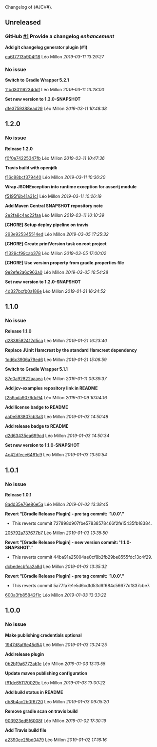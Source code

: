 Changelog of {#JCV#}.

## Unreleased
### GitHub [#1](https://github.com/ekino/jcv/issues/1) Provide a changelog    *enhancement*  

**Add git changelog generator plugin (#1)**


[ea6f7713b904f18](https://github.com/ekino/jcv/commit/ea6f7713b904f18) Léo Millon *2019-03-11 13:29:27*


### No issue

**Switch to Gradle Wrapper 5.2.1**


[11bd30116234ddf](https://github.com/ekino/jcv/commit/11bd30116234ddf) Léo Millon *2019-03-11 13:28:00*

**Set new version to 1.3.0-SNAPSHOT**


[dfe3759388ead29](https://github.com/ekino/jcv/commit/dfe3759388ead29) Léo Millon *2019-03-11 10:48:38*


## 1.2.0
### No issue

**Release 1.2.0**


[f0f0a74225347fb](https://github.com/ekino/jcv/commit/f0f0a74225347fb) Léo Millon *2019-03-11 10:47:36*

**Travis build with openjdk**


[f16c88bcf379440](https://github.com/ekino/jcv/commit/f16c88bcf379440) Léo Millon *2019-03-11 10:36:20*

**Wrap JSONException into runtime exception for assertj module**


[f5195f6b41a31c1](https://github.com/ekino/jcv/commit/f5195f6b41a31c1) Léo Millon *2019-03-11 10:26:19*

**Add Maven Central SNAPSHOT repository note**


[2e2fa8c4ac22faa](https://github.com/ekino/jcv/commit/2e2fa8c4ac22faa) Léo Millon *2019-03-11 10:10:39*

**[CHORE] Setup deploy pipeline on travis**


[293e925345514ed](https://github.com/ekino/jcv/commit/293e925345514ed) Léo Millon *2019-03-05 17:25:32*

**[CHORE] Create printVersion task on root project**


[f1329cf99cab378](https://github.com/ekino/jcv/commit/f1329cf99cab378) Léo Millon *2019-03-05 17:00:02*

**[CHORE] Use version property from gradle.properties file**


[9e2efe2a6c963a0](https://github.com/ekino/jcv/commit/9e2efe2a6c963a0) Léo Millon *2019-03-05 16:54:28*

**Set new version to 1.2.0-SNAPSHOT**


[4d327bcfb0a186e](https://github.com/ekino/jcv/commit/4d327bcfb0a186e) Léo Millon *2019-01-21 16:24:52*


## 1.1.0
### No issue

**Release 1.1.0**


[d2838582412d5ca](https://github.com/ekino/jcv/commit/d2838582412d5ca) Léo Millon *2019-01-21 16:23:40*

**Replace JUnit Hamcrest by the standard Hamcrest dependency**


[1dd6c3906a79ed6](https://github.com/ekino/jcv/commit/1dd6c3906a79ed6) Léo Millon *2019-01-21 15:06:59*

**Switch to Gradle Wrapper 5.1.1**


[87e0a92822aaaea](https://github.com/ekino/jcv/commit/87e0a92822aaaea) Léo Millon *2019-01-11 09:39:37*

**Add jcv-examples repository link in README**


[f259ada9076dc94](https://github.com/ekino/jcv/commit/f259ada9076dc94) Léo Millon *2019-01-09 10:04:16*

**Add license badge to README**


[aa0e593807cb3a3](https://github.com/ekino/jcv/commit/aa0e593807cb3a3) Léo Millon *2019-01-03 14:50:48*

**Add release badge to README**


[d2d63435ea699cd](https://github.com/ekino/jcv/commit/d2d63435ea699cd) Léo Millon *2019-01-03 14:50:34*

**Set new version to 1.1.0-SNAPSHOT**


[4c42dfece6461c9](https://github.com/ekino/jcv/commit/4c42dfece6461c9) Léo Millon *2019-01-03 13:50:54*


## 1.0.1
### No issue

**Release 1.0.1**


[8add35e76e86e5a](https://github.com/ekino/jcv/commit/8add35e76e86e5a) Léo Millon *2019-01-03 13:38:45*

**Revert "[Gradle Release Plugin] - pre tag commit:  '1.0.0'."**

 * This reverts commit 727898d907fbe57838578466f2fe15435fb18384.

[205792a737677b7](https://github.com/ekino/jcv/commit/205792a737677b7) Léo Millon *2019-01-03 13:35:50*

**Revert "[Gradle Release Plugin] - new version commit:  '1.1.0-SNAPSHOT'."**

 * This reverts commit 44ba91a25004ae0cf8b2fb29be8555fdc13c4f29.

[dcbedecbfca2a8d](https://github.com/ekino/jcv/commit/dcbedecbfca2a8d) Léo Millon *2019-01-03 13:35:32*

**Revert "[Gradle Release Plugin] - pre tag commit:  '1.0.0'."**

 * This reverts commit 5a77fa7e1e5d6cdfd53d6f684c56677df837cbe7.

[600a3fb85842f1c](https://github.com/ekino/jcv/commit/600a3fb85842f1c) Léo Millon *2019-01-03 13:33:22*


## 1.0.0
### No issue

**Make publishing credentials optional**


[1947d8af6e45d54](https://github.com/ekino/jcv/commit/1947d8af6e45d54) Léo Millon *2019-01-03 13:24:25*

**Add release plugin**


[0b2b19a6772ab1e](https://github.com/ekino/jcv/commit/0b2b19a6772ab1e) Léo Millon *2019-01-03 13:13:55*

**Update maven publishing configuration**


[f91de651170029c](https://github.com/ekino/jcv/commit/f91de651170029c) Léo Millon *2019-01-03 13:00:22*

**Add build status in README**


[db8b4ac2b0f6720](https://github.com/ekino/jcv/commit/db8b4ac2b0f6720) Léo Millon *2019-01-03 09:05:20*

**Remove gradle scan on travis build**


[903923ed5f6008f](https://github.com/ekino/jcv/commit/903923ed5f6008f) Léo Millon *2019-01-02 17:30:19*

**Add Travis build file**


[a2390ee25bd0479](https://github.com/ekino/jcv/commit/a2390ee25bd0479) Léo Millon *2019-01-02 17:16:16*


